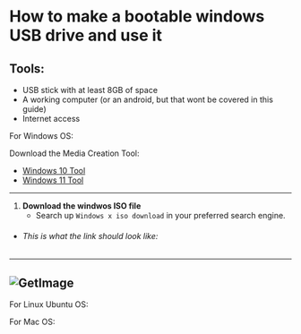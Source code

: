 # How to make a bootable windows USB drive and use it 

## Tools: 
- USB stick with at least 8GB of space 
- A working computer (or an android, but that wont be covered in this guide) 
- Internet access 


For Windows OS: 

Download the Media Creation Tool: 
- [Windows 10 Tool ](https://www.microsoft.com/software-download/windows10)
- [Windows 11 Tool ](https://www.microsoft.com/software-download/windows11)
---
1. **Download the windwos ISO file**
   - Search up `Windows x iso download` in your preferred search engine.  
- ###### This is what the link should look like:
---

![GetImage](https://github.com/user-attachments/assets/f9019da6-7ce3-4572-bc59-d76851a00ba6)
---


For Linux Ubuntu OS: 

For Mac OS: 
